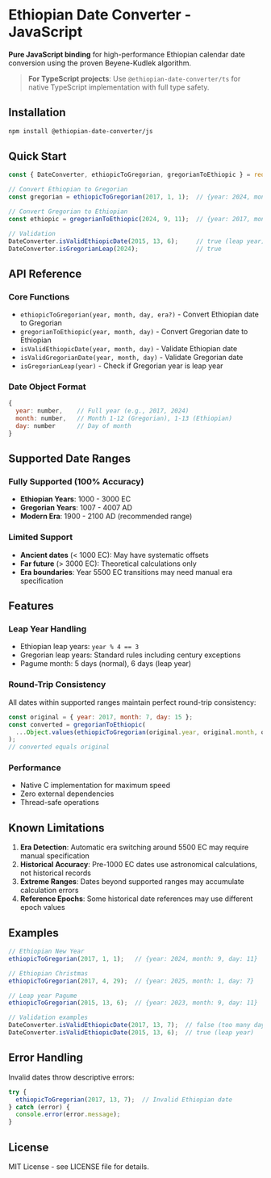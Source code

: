 # Ethiopian Date Converter - JavaScript

**Pure JavaScript binding** for high-performance Ethiopian calendar date conversion using the proven Beyene-Kudlek algorithm.

> **For TypeScript projects**: Use `@ethiopian-date-converter/ts` for native TypeScript implementation with full type safety.

## Installation

```bash
npm install @ethiopian-date-converter/js
```

## Quick Start

```javascript
const { DateConverter, ethiopicToGregorian, gregorianToEthiopic } = require('@ethiopian-date-converter/js');

// Convert Ethiopian to Gregorian
const gregorian = ethiopicToGregorian(2017, 1, 1);  // {year: 2024, month: 9, day: 11}

// Convert Gregorian to Ethiopian  
const ethiopic = gregorianToEthiopic(2024, 9, 11);  // {year: 2017, month: 1, day: 1}

// Validation
DateConverter.isValidEthiopicDate(2015, 13, 6);     // true (leap year)
DateConverter.isGregorianLeap(2024);                // true
```

## API Reference

### Core Functions
- `ethiopicToGregorian(year, month, day, era?)` - Convert Ethiopian date to Gregorian
- `gregorianToEthiopic(year, month, day)` - Convert Gregorian date to Ethiopian
- `isValidEthiopicDate(year, month, day)` - Validate Ethiopian date
- `isValidGregorianDate(year, month, day)` - Validate Gregorian date
- `isGregorianLeap(year)` - Check if Gregorian year is leap year

### Date Object Format
```javascript
{
  year: number,    // Full year (e.g., 2017, 2024)
  month: number,   // Month 1-12 (Gregorian), 1-13 (Ethiopian)
  day: number      // Day of month
}
```

## Supported Date Ranges

### Fully Supported (100% Accuracy)
- **Ethiopian Years**: 1000 - 3000 EC
- **Gregorian Years**: 1007 - 4007 AD
- **Modern Era**: 1900 - 2100 AD (recommended range)

### Limited Support
- **Ancient dates** (< 1000 EC): May have systematic offsets
- **Far future** (> 3000 EC): Theoretical calculations only
- **Era boundaries**: Year 5500 EC transitions may need manual era specification

## Features

### Leap Year Handling
- Ethiopian leap years: `year % 4 == 3`
- Gregorian leap years: Standard rules including century exceptions
- Pagume month: 5 days (normal), 6 days (leap year)

### Round-Trip Consistency
All dates within supported ranges maintain perfect round-trip consistency:
```javascript
const original = { year: 2017, month: 7, day: 15 };
const converted = gregorianToEthiopic(
  ...Object.values(ethiopicToGregorian(original.year, original.month, original.day))
);
// converted equals original
```

### Performance
- Native C implementation for maximum speed
- Zero external dependencies
- Thread-safe operations

## Known Limitations

1. **Era Detection**: Automatic era switching around 5500 EC may require manual specification
2. **Historical Accuracy**: Pre-1000 EC dates use astronomical calculations, not historical records
3. **Extreme Ranges**: Dates beyond supported ranges may accumulate calculation errors
4. **Reference Epochs**: Some historical date references may use different epoch values

## Examples

```javascript
// Ethiopian New Year
ethiopicToGregorian(2017, 1, 1);   // {year: 2024, month: 9, day: 11}

// Ethiopian Christmas
ethiopicToGregorian(2017, 4, 29);  // {year: 2025, month: 1, day: 7}

// Leap year Pagume
ethiopicToGregorian(2015, 13, 6);  // {year: 2023, month: 9, day: 11}

// Validation examples
DateConverter.isValidEthiopicDate(2017, 13, 7);  // false (too many days)
DateConverter.isValidEthiopicDate(2015, 13, 6);  // true (leap year)
```

## Error Handling

Invalid dates throw descriptive errors:
```javascript
try {
  ethiopicToGregorian(2017, 13, 7);  // Invalid Ethiopian date
} catch (error) {
  console.error(error.message);
}
```

## License

MIT License - see LICENSE file for details.